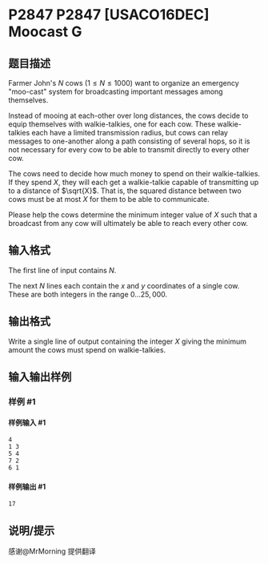 # P2847 P2847 [USACO16DEC] Moocast G

## 题目描述

Farmer John's $N$ cows ($1 \leq N \leq 1000$) want to organize an emergency "moo-cast" system for broadcasting important messages among themselves.

Instead of mooing at each-other over long distances, the cows decide to equip themselves with walkie-talkies, one for each cow. These walkie-talkies each have a limited transmission radius, but cows can relay messages to one-another along a path consisting of several hops, so it is not necessary for every cow to be able to transmit directly to every other cow.

The cows need to decide how much money to spend on their walkie-talkies. If they spend $X$, they will each get a walkie-talkie capable of transmitting up to a distance of $\sqrt{X}$. That is, the squared distance between two cows must be at most $X$ for them to be able to communicate.

Please help the cows determine the minimum integer value of $X$ such that a broadcast from any cow will ultimately be able to reach every other cow.


## 输入格式

The first line of input contains $N$.

The next $N$ lines each contain the $x$ and $y$ coordinates of a single cow. These are both integers in the range $0 \ldots 25,000$.


## 输出格式

Write a single line of output containing the integer $X$ giving the minimum amount the cows must spend on walkie-talkies.


## 输入输出样例

### 样例 #1

#### 样例输入 #1

```
4
1 3
5 4
7 2
6 1
```

#### 样例输出 #1

```
17
```

## 说明/提示

感谢@MrMorning 提供翻译

